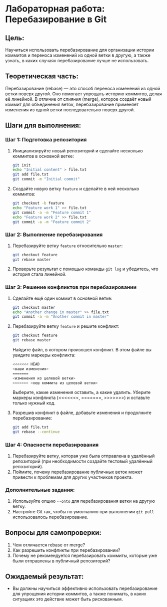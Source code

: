 # Лабораторная работа: Перебазирование в Git

## Цель:
Научиться использовать перебазирование для организации истории коммитов и переноса изменений из одной ветки в другую, а также узнать, в каких случаях перебазирование лучше не использовать.

## Теоретическая часть:
Перебазирование (rebase) — это способ переноса изменений из одной ветки поверх другой. Оно помогает упрощать историю коммитов, делая её линейной. В отличие от слияния (merge), которое создаёт новый коммит для объединения веток, перебазирование применяет изменения из одной ветки последовательно поверх другой.

## Шаги для выполнения:

### Шаг 1: Подготовка репозитория
1. Инициализируйте новый репозиторий и сделайте несколько коммитов в основной ветке:
   ```bash
   git init
   echo "Initial content" > file.txt
   git add file.txt
   git commit -m "Initial commit"
   ```

2. Создайте новую ветку `feature` и сделайте в ней несколько коммитов:
   ```bash
   git checkout -b feature
   echo "Feature work 1" >> file.txt
   git commit -a -m "Feature commit 1"
   echo "Feature work 2" >> file.txt
   git commit -a -m "Feature commit 2"
   ```

### Шаг 2: Выполнение перебазирования
1. Перебазируйте ветку `feature` относительно `master`:
   ```bash
   git checkout feature
   git rebase master
   ```

2. Проверьте результат с помощью команды `git log` и убедитесь, что история стала линейной.

### Шаг 3: Решение конфликтов при перебазировании
1. Сделайте ещё один коммит в основной ветке:
   ```bash
   git checkout master
   echo "Another change in master" >> file.txt
   git commit -a -m "Another commit in master"
   ```

2. Перебазируйте ветку `feature` и решите конфликт:
   ```bash
   git checkout feature
   git rebase master
   ```
   Найдите файл, в котором произошел конфликт. В этом файле вы увидите маркеры конфликта:
   ```bash
   <<<<<<< HEAD
   <ваши изменения>
   =======
   <изменения из целевой ветки>
   >>>>>>> <хеш коммита из целевой ветки>
   ```
   Выберите, какие изменения оставить, а какие удалить. Уберите маркеры конфликта (<<<<<<<, =======, >>>>>>>) и оставьте только нужный код.
3. Разрешив конфликт в файле, добавьте изменения и продолжите перебазирование:
   ```bash
   git add file.txt
   git rebase --continue
   ```

### Шаг 4: Опасности перебазирования
1. Перебазируйте ветку, которая уже была отправлена в удалённый репозиторий (при необходимости создайте тестовый удалённый репозиторий).
2. Поймите, почему перебазирование публичных веток может привести к проблемам для других участников проекта.

### Дополнительные задания:
1. Используйте опцию `--onto` для перебазирования ветки на другую ветку.
2. Настройте Git так, чтобы по умолчанию при выполнении `git pull` использовалось перебазирование.

## Вопросы для самопроверки:
1. Чем отличается rebase от merge?
2. Как разрешить конфликты при перебазировании?
3. Почему не рекомендуется перебазировать коммиты, которые уже были отправлены в публичный репозиторий?

## Ожидаемый результат:
- Вы должны научиться эффективно использовать перебазирование для упрощения истории коммитов, а также понимать, в каких ситуациях это действие может быть рискованным.
